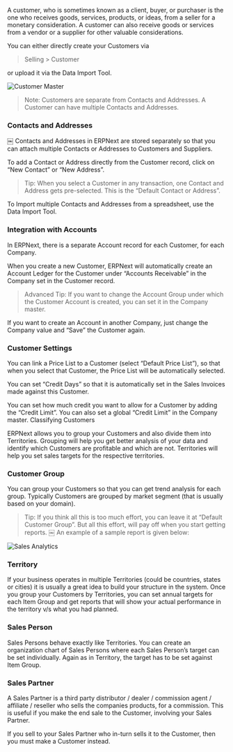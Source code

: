 A customer, who is sometimes known as a client, buyer, or purchaser is the one
who receives goods, services, products, or ideas, from a seller for a monetary
consideration. A customer can also receive goods or services from a vendor or
a supplier for other valuable considerations.

You can either directly create your Customers via

> Selling > Customer

or upload it via the Data Import Tool.

![Customer Master](assets/frappe_io/images/erpnext/customer.png)

> Note: Customers are separate from Contacts and Addresses. A Customer can
have multiple Contacts and Addresses.

### Contacts and Addresses

￼ Contacts and Addresses in ERPNext are stored separately so that you can
attach multiple Contacts or Addresses to Customers and Suppliers.

To add a Contact or Address directly from the Customer record, click on “New
Contact” or “New Address”.

> Tip: When you select a Customer in any transaction, one Contact and Address
gets pre-selected. This is the “Default Contact or Address”.

To Import multiple Contacts and Addresses from a spreadsheet, use the Data
Import Tool.

### Integration with Accounts

In ERPNext, there is a separate Account record for each Customer, for each
Company.

When you create a new Customer, ERPNext will automatically create an Account
Ledger for the Customer under “Accounts Receivable” in the Company set in the
Customer record.

> Advanced Tip: If you want to change the Account Group under which the
Customer Account is created, you can set it in the Company master.

If you want to create an Account in another Company, just change the Company
value and “Save” the Customer again.

### Customer Settings

You can link a Price List to a Customer (select “Default Price List”), so that
when you select that Customer, the Price List will be automatically selected.

You can set “Credit Days” so that it is automatically set in the Sales
Invoices made against this Customer.

You can set how much credit you want to allow for a Customer by adding the
“Credit Limit”. You can also set a global “Credit Limit” in the Company
master. Classifying Customers

ERPNext allows you to group your Customers and also divide them into
Territories. Grouping will help you get better analysis of your data and
identify which Customers are profitable and which are not. Territories will
help you set sales targets for the respective territories.

### Customer Group

You can group your Customers so that you can get trend analysis for each
group. Typically Customers are grouped by market segment (that is usually
based on your domain).

> Tip: If you think all this is too much effort, you can leave it at “Default
Customer Group”. But all this effort, will pay off when you start getting
reports. ￼ An example of a sample report is given below:

![Sales Analytics](assets/frappe_io/images/erpnext/sales-analytics-customer.png)

### Territory

If your business operates in multiple Territories (could be countries, states
or cities) it is usually a great idea to build your structure in the system.
Once you group your Customers by Territories, you can set annual targets for
each Item Group and get reports that will show your actual performance in the
territory v/s what you had planned.

### Sales Person

Sales Persons behave exactly like Territories. You can create an organization
chart of Sales Persons where each Sales Person’s target can be set
individually. Again as in Territory, the target has to be set against Item
Group.

### Sales Partner

A Sales Partner is a third party distributor / dealer / commission agent /
affiliate / reseller who sells the companies products, for a commission. This
is useful if you make the end sale to the Customer, involving your Sales
Partner.

If you sell to your Sales Partner who in-turn sells it to the Customer, then
you must make a Customer instead.

